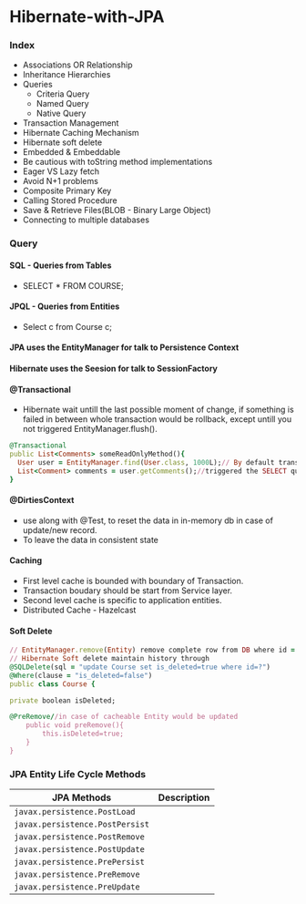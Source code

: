 # Hibernate-with-JPA

### Index
- Associations OR Relationship
- Inheritance Hierarchies
- Queries
  - Criteria Query
  - Named Query
  - Native Query
- Transaction Management
- Hibernate Caching Mechanism
- Hibernate soft delete
- Embedded & Embeddable
- Be cautious with toString method implementations
- Eager VS Lazy fetch
- Avoid N+1 problems
- Composite Primary Key
- Calling Stored Procedure
- Save & Retrieve Files(BLOB - Binary Large Object)
- Connecting to multiple databases

### Query
#### SQL - Queries from Tables
- SELECT * FROM COURSE;
#### JPQL - Queries from Entities
- Select c from Course c;

#### JPA uses the EntityManager for talk to Persistence Context
#### Hibernate uses the Seesion for talk to SessionFactory
#### @Transactional
 - Hibernate wait untill the last possible moment of change, if something is failed in between whole transaction would be rollback, except untill you not triggered EntityManager.flush().

``` ruby
@Transactional
public List<Comments> someReadOnlyMethod(){
  User user = EntityManager.find(User.class, 1000L);// By default transaction is associated with EntityManager and its done once find() method completed.
  List<Comment> comments = user.getComments();//triggered the SELECT query from DB, so DB connection is mandatory
}

```

#### @DirtiesContext
- use along with @Test, to reset the data in in-memory db in case of update/new record.
- To leave the data in consistent state

#### Caching
- First level cache is bounded with boundary of Transaction.
- Transaction boudary should be start from Service layer.
- Second level cache is specific to application entities.
- Distributed Cache - Hazelcast

#### Soft Delete
``` ruby
// EntityManager.remove(Entity) remove complete row from DB where id = ?
// Hibernate Soft delete maintain history through 
@SQLDelete(sql = "update Course set is_deleted=true where id=?")
@Where(clause = "is_deleted=false")
public class Course {

private boolean isDeleted;

@PreRemove//in case of cacheable Entity would be updated
    public void preRemove(){
        this.isDeleted=true;
    }
}
```

### JPA Entity Life Cycle Methods

|JPA Methods|Description|
|---|---|
|`javax.persistence.PostLoad`||
|`javax.persistence.PostPersist`||
|`javax.persistence.PostRemove`||
|`javax.persistence.PostUpdate`||
|`javax.persistence.PrePersist`||
|`javax.persistence.PreRemove`||
|`javax.persistence.PreUpdate`||

